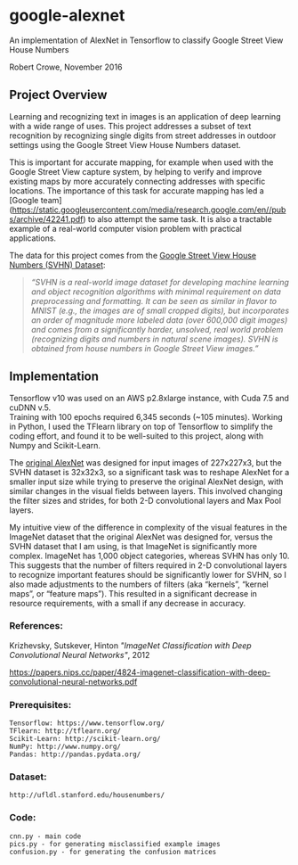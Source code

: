 # google-alexnet
An implementation of AlexNet in Tensorflow to classify Google Street View 
House Numbers

Robert Crowe, November 2016

## Project Overview
Learning and recognizing text in images is an application of deep 
learning with a wide range of uses.  This project addresses a subset 
of text recognition by recognizing single digits from street addresses 
in outdoor settings using the Google Street View House Numbers dataset.  

This is important for accurate mapping, for example when used with the 
Google Street View capture system, by helping to verify and improve 
existing maps by more accurately connecting addresses with specific 
locations.  The importance of this task for accurate mapping has led a 
[Google team] (https://static.googleusercontent.com/media/research.google.com/en//pubs/archive/42241.pdf)
to also attempt the same task.  It is also a tractable example 
of a real-world computer vision problem with practical applications.

The data for this project comes from the [Google Street View House Numbers 
(SVHN) Dataset](http://ufldl.stanford.edu/housenumbers/):

>_“SVHN is a real-world image dataset for developing machine learning and 
object recognition algorithms with minimal requirement on data preprocessing 
and formatting. It can be seen as similar in flavor to MNIST (e.g., the 
images are of small cropped digits), but incorporates an order of magnitude 
more labeled data (over 600,000 digit images) and comes from a significantly 
harder, unsolved, real world problem (recognizing digits and numbers in 
natural scene images). SVHN is obtained from house numbers in Google Street 
View images.”_

## Implementation

Tensorflow v10 was used on an AWS p2.8xlarge instance, with Cuda 7.5 and cuDNN v.5.  
Training with 100 epochs required 6,345 seconds (~105 minutes).  Working in Python, 
I used the TFlearn library on top of Tensorflow to simplify the coding effort, and 
found it to be well-suited to this project, along with Numpy and Scikit-Learn.

The [original AlexNet](https://papers.nips.cc/paper/4824-imagenet-classification-with-deep-convolutional-neural-networks.pdf) 
was designed for input images of 227x227x3, but the SVHN dataset 
is 32x32x3, so a significant task was to reshape AlexNet for a smaller input size 
while trying to preserve the original AlexNet design, with similar changes in the 
visual fields between layers.  This involved changing the filter sizes and strides, 
for both 2-D convolutional layers and Max Pool layers.

My intuitive view of the difference in complexity of the visual features in the 
ImageNet dataset that the original AlexNet was designed for, versus the SVHN dataset 
that I am using, is that ImageNet is significantly more complex.  ImageNet has 
1,000 object categories, whereas SVHN has only 10.  This suggests that the number 
of filters required in 2-D convolutional layers to recognize important features 
should be significantly lower for SVHN, so I also made adjustments to the numbers 
of filters (aka “kernels”, “kernel maps”, or “feature maps”).  This resulted in a 
significant decrease in resource requirements, with a small if any decrease in 
accuracy.

### References:
Krizhevsky, Sutskever, Hinton _"ImageNet Classification with Deep Convolutional Neural Networks"_, 2012

https://papers.nips.cc/paper/4824-imagenet-classification-with-deep-convolutional-neural-networks.pdf

### Prerequisites:
	Tensorflow: https://www.tensorflow.org/
	TFlearn: http://tflearn.org/
	Scikit-Learn: http://scikit-learn.org/
	NumPy: http://www.numpy.org/
	Pandas: http://pandas.pydata.org/

### Dataset:
	http://ufldl.stanford.edu/housenumbers/

### Code:
	cnn.py - main code
	pics.py - for generating misclassified example images
	confusion.py - for generating the confusion matrices